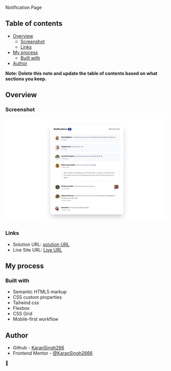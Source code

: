  Notification Page

## Table of contents

- [Overview](#overview)
  - [Screenshot](#screenshot)
  - [Links](#links)
- [My process](#my-process)
  - [Built with](#built-with)
- [Author](#author)


**Note: Delete this note and update the table of contents based on what sections you keep.**

## Overview

### Screenshot

![](./ss/ss.png)


### Links

- Solution URL: [solution URL ](https://www.frontendmentor.io/solutions/qr-code-component-using-tailwindcss-QtOP2y7qV3#comment-632b403a0e511d365377d157)
- Live Site URL: [Live URL](https://karansingh2666.github.io/Notification-page-main/)

## My process

### Built with

- Semantic HTML5 markup
- CSS custom properties
- Tailwind css
- Flexbox
- CSS Grid
- Mobile-first workflow


## Author
- Github - [KaranSingh266](https://github.com/KaranSingh2666)
- Frontend Mentor - [@KaranSingh2666](https://www.frontendmentor.io/profile/KaranSingh2666)
<!-- - Twitter - [@yourusername](https://www.twitter.com/yourusername) -->
 🚀
